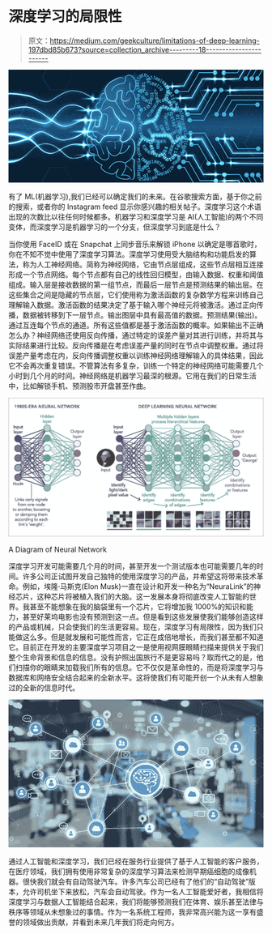 # 深度学习的局限性

> 原文：<https://medium.com/geekculture/limitations-of-deep-learning-197dbd85b673?source=collection_archive---------18----------------------->

![](img/03c4f5af2ff7afd1260c37402563464d.png)

有了 ML(机器学习),我们已经可以确定我们的未来。在谷歌搜索方面，基于你之前的搜索，或者你的 Instagram feed 显示你感兴趣的相关帖子。深度学习这个术语出现的次数比以往任何时候都多。机器学习和深度学习是 AI(人工智能)的两个不同变体，而深度学习是机器学习的一个分支，但深度学习到底是什么？

当你使用 FaceID 或在 Snapchat 上同步音乐来解锁 iPhone 以确定是哪首歌时，你在不知不觉中使用了深度学习算法。深度学习使用受大脑结构和功能启发的算法，称为人工神经网络。简称为神经网络，它由节点层组成，这些节点层相互连接形成一个节点网络。每个节点都有自己的线性回归模型，由输入数据、权重和阈值组成。输入层是接收数据的第一组节点，而最后一层节点是预测结果的输出层。在这些集合之间是隐藏的节点层，它们使用称为激活函数的复杂数学方程来训练自己理解输入数据。激活函数的结果决定了基于输入哪个神经元将被激活。通过正向传播，数据被转移到下一层节点。输出图层中具有最高值的数据。预测结果(输出)。通过互连每个节点的通道。所有这些值都是基于激活函数的概率。如果输出不正确怎么办？神经网络还使用反向传播，通过特定的误差产量对其进行训练，并将其与实际结果进行比较。反向传播是在考虑误差产量的同时在节点中调整权重。通过将误差产量考虑在内，反向传播调整权重以训练神经网络理解输入的具体结果，因此它不会再次重复错误。不管算法有多复杂，训练一个特定的神经网络可能需要几个小时到几个月的时间。神经网络是机器学习最深的根源。它用在我们的日常生活中，比如解锁手机、预测股市开盘甚至作曲。

![](img/43aefe00cd126a36ab135d717321379d.png)

A Diagram of Neural Network

深度学习开发可能需要几个月的时间，甚至开发一个测试版本也可能需要几年的时间。许多公司正试图开发自己独特的使用深度学习的产品，并希望这将带来技术革命。例如，埃隆·马斯克(Elon Musk)一直在设计和开发一种名为“NeuraLink”的神经芯片，这种芯片将被植入我们的大脑。这一发展本身将彻底改变人工智能的世界。我甚至不能想象在我的脑袋里有一个芯片，它将增加我 1000%的知识和能力，甚至好莱坞电影也没有预测到这一点。但是看到这些发展使我们能够创造这样的产品或机械，只会使我们的生活更容易。现在，深度学习有局限性，因为我们只能做这么多。但是就发展和可能性而言，它正在成倍地增长，而我们甚至都不知道它。目前正在开发的主要深度学习项目之一是使用视网膜眼睛扫描来提供关于我们整个生命背景和信息的信息。没有护照出国旅行不是更容易吗？取而代之的是，他们扫描你的眼睛来加载我们所有的信息。它不仅仅是革命性的，而是将深度学习与数据库和网络安全结合起来的全新水平。这将使我们有可能开创一个从未有人想象过的全新的信息时代。

![](img/369c5d32e2bae7696a82b72d23c56b96.png)

通过人工智能和深度学习，我们已经在服务行业提供了基于人工智能的客户服务，在医疗领域，我们拥有使用非常复杂的深度学习算法来检测早期癌细胞的成像机器。很快我们就会有自动驾驶汽车。许多汽车公司已经有了他们的“自动驾驶”版本，允许司机坐下来放松，汽车会自动驾驶。作为一名人工智能爱好者，我相信将深度学习与数据人工智能结合起来，我们将能够预测我们在体育、娱乐甚至法律与秩序等领域从未想象过的事情。作为一名系统工程师，我非常高兴能为这一享有盛誉的领域做出贡献，并看到未来几年我们将走向何方。